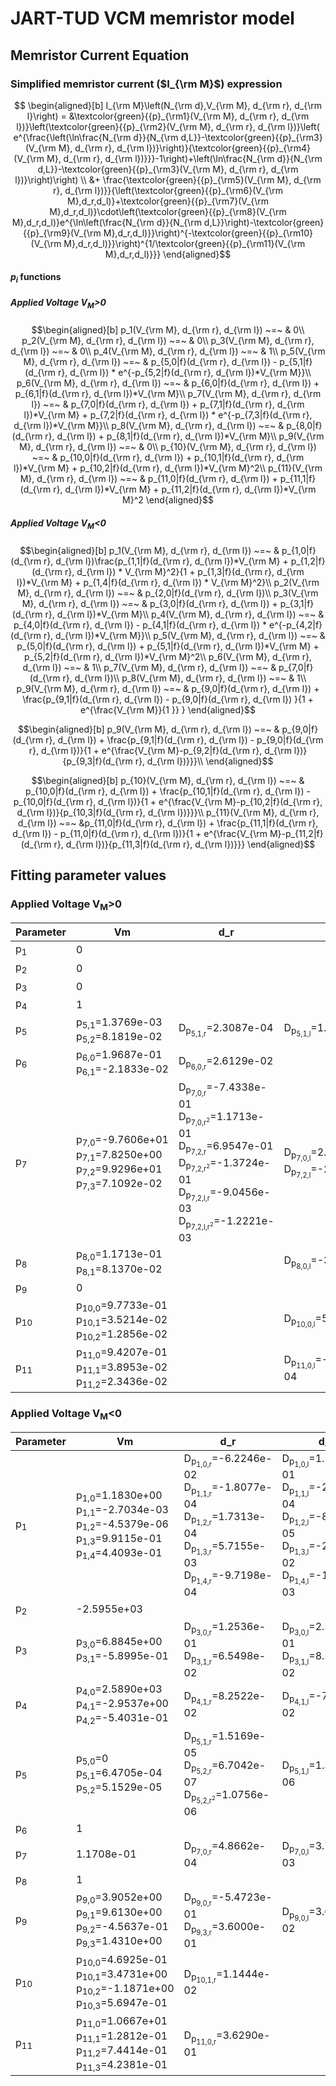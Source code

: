 # JART-TUD VCM memristor model

## Memristor Current Equation
### Simplified memristor current ($I_{\rm M}$) expression

```math
 \begin{aligned}[b]
  I_{\rm M}\left(N_{\rm d},V_{\rm M}, d_{\rm r}, d_{\rm l}\right) = &\textcolor{green}{{p}_{\rm1}(V_{\rm M}, d_{\rm r}, d_{\rm l})}\left(\textcolor{green}{{p}_{\rm2}(V_{\rm M}, d_{\rm r}, d_{\rm l})}\left( e^{\frac{\left(\ln\frac{N_{\rm d}}{N_{\rm d,L}}-\textcolor{green}{{p}_{\rm3}(V_{\rm M}, d_{\rm r}, d_{\rm l})}\right)}{\textcolor{green}{{p}_{\rm4}(V_{\rm M}, d_{\rm r}, d_{\rm l})}}}-1\right)+\left(\ln\frac{N_{\rm d}}{N_{\rm d,L}}-\textcolor{green}{{p}_{\rm3}(V_{\rm M}, d_{\rm r}, d_{\rm l})}\right)\right) \\ &+ \frac{\textcolor{green}{{p}_{\rm5}(V_{\rm M}, d_{\rm r}, d_{\rm l})}}{\left(\textcolor{green}{{p}_{\rm6}(V_{\rm M},d_r,d_l)}+\textcolor{green}{{p}_{\rm7}(V_{\rm M},d_r,d_l)}\cdot\left(\textcolor{green}{{p}_{\rm8}(V_{\rm M},d_r,d_l)}e^{\ln\left(\frac{N_{\rm d}}{N_{\rm d,L}}\right)-\textcolor{green}{{p}_{\rm9}(V_{\rm M},d_r,d_l)}}\right)^{-\textcolor{green}{{p}_{\rm10}(V_{\rm M},d_r,d_l)}}\right)^{1/\textcolor{green}{{p}_{\rm11}(V_{\rm M},d_r,d_l)}}}
  \end{aligned}
  ```
#### $p_i$ functions
##### Applied Voltage V<sub>M</sub>>0
```math
\begin{aligned}[b]
p_1(V_{\rm M}, d_{\rm r}, d_{\rm l}) ~=~ & 0\\
p_2(V_{\rm M}, d_{\rm r}, d_{\rm l}) ~=~ & 0\\
p_3(V_{\rm M}, d_{\rm r}, d_{\rm l}) ~=~ & 0\\
p_4(V_{\rm M}, d_{\rm r}, d_{\rm l}) ~=~ & 1\\
p_5(V_{\rm M}, d_{\rm r}, d_{\rm l}) ~=~ & p_{5,0|f}(d_{\rm r}, d_{\rm l}) - p_{5,1|f}(d_{\rm r}, d_{\rm l}) * e^{-p_{5,2|f}(d_{\rm r}, d_{\rm l})*V_{\rm M}}\\
p_6(V_{\rm M}, d_{\rm r}, d_{\rm l}) ~=~ & p_{6,0|f}(d_{\rm r}, d_{\rm l}) + p_{6,1|f}(d_{\rm r}, d_{\rm l})*V_{\rm M}\\
p_7(V_{\rm M}, d_{\rm r}, d_{\rm l}) ~=~ & p_{7,0|f}(d_{\rm r}, d_{\rm l}) + p_{7,1|f}(d_{\rm r}, d_{\rm l})*V_{\rm M} + p_{7,2|f}(d_{\rm r}, d_{\rm l}) * e^{-p_{7,3|f}(d_{\rm r}, d_{\rm l})*V_{\rm M}}\\
p_8(V_{\rm M}, d_{\rm r}, d_{\rm l}) ~=~ & p_{8,0|f}(d_{\rm r}, d_{\rm l}) + p_{8,1|f}(d_{\rm r}, d_{\rm l})*V_{\rm M}\\
p_9(V_{\rm M}, d_{\rm r}, d_{\rm l}) ~=~ & 0\\
p_{10}(V_{\rm M}, d_{\rm r}, d_{\rm l}) ~=~ & p_{10,0|f}(d_{\rm r}, d_{\rm l}) + p_{10,1|f}(d_{\rm r}, d_{\rm l})*V_{\rm M} + p_{10,2|f}(d_{\rm r}, d_{\rm l})*V_{\rm M}^2\\
p_{11}(V_{\rm M}, d_{\rm r}, d_{\rm l}) ~=~ & p_{11,0|f}(d_{\rm r}, d_{\rm l}) + p_{11,1|f}(d_{\rm r}, d_{\rm l})*V_{\rm M} + p_{11,2|f}(d_{\rm r}, d_{\rm l})*V_{\rm M}^2
\end{aligned}
```

##### Applied Voltage V<sub>M</sub><0
```math
\begin{aligned}[b]
p_1(V_{\rm M}, d_{\rm r}, d_{\rm l}) ~=~ & p_{1,0|f}(d_{\rm r}, d_{\rm l})\frac{p_{1,1|f}(d_{\rm r}, d_{\rm l})*V_{\rm M} + p_{1,2|f}(d_{\rm r}, d_{\rm l}) * V_{\rm M}^2}{1 + p_{1,3|f}(d_{\rm r}, d_{\rm l})*V_{\rm M} + p_{1,4|f}(d_{\rm r}, d_{\rm l}) * V_{\rm M}^2}\\
p_2(V_{\rm M}, d_{\rm r}, d_{\rm l}) ~=~ & p_{2,0|f}(d_{\rm r}, d_{\rm l})\\
p_3(V_{\rm M}, d_{\rm r}, d_{\rm l}) ~=~ & p_{3,0|f}(d_{\rm r}, d_{\rm l}) + p_{3,1|f}(d_{\rm r}, d_{\rm l})*V_{\rm M}\\
p_4(V_{\rm M}, d_{\rm r}, d_{\rm l}) ~=~ & p_{4,0|f}(d_{\rm r}, d_{\rm l}) - p_{4,1|f}(d_{\rm r}, d_{\rm l}) * e^{-p_{4,2|f}(d_{\rm r}, d_{\rm l})*V_{\rm M}}\\
p_5(V_{\rm M}, d_{\rm r}, d_{\rm l}) ~=~ & p_{5,0|f}(d_{\rm r}, d_{\rm l}) + p_{5,1|f}(d_{\rm r}, d_{\rm l})*V_{\rm M} + p_{5,2|f}(d_{\rm r}, d_{\rm l})*V_{\rm M}^2\\
p_6(V_{\rm M}, d_{\rm r}, d_{\rm l}) ~=~ & 1\\
p_7(V_{\rm M}, d_{\rm r}, d_{\rm l}) ~=~ & p_{7,0|f}(d_{\rm r}, d_{\rm l})\\
p_8(V_{\rm M}, d_{\rm r}, d_{\rm l}) ~=~ & 1\\
p_9(V_{\rm M}, d_{\rm r}, d_{\rm l}) ~=~ & p_{9,0|f}(d_{\rm r}, d_{\rm l}) + \frac{p_{9,1|f}(d_{\rm r}, d_{\rm l}) - p_{9,0|f}(d_{\rm r}, d_{\rm l}) }{1 + e^{\frac{V_{\rm M}}{1 }} }
\end{aligned}
```
```math
\begin{aligned}[b]
p_9(V_{\rm M}, d_{\rm r}, d_{\rm l}) ~=~ & p_{9,0|f}(d_{\rm r}, d_{\rm l}) + \frac{p_{9,1|f}(d_{\rm r}, d_{\rm l}) - p_{9,0|f}(d_{\rm r}, d_{\rm l})}{1 + e^{\frac{V_{\rm M}-p_{9,2|f}(d_{\rm r}, d_{\rm l})}{p_{9,3|f}(d_{\rm r}, d_{\rm l})}}}\\
\end{aligned}
```

```math
\begin{aligned}[b]
p_{10}(V_{\rm M}, d_{\rm r}, d_{\rm l}) ~=~ & p_{10,0|f}(d_{\rm r}, d_{\rm l}) + \frac{p_{10,1|f}(d_{\rm r}, d_{\rm l}) - p_{10,0|f}(d_{\rm r}, d_{\rm l})}{1 + e^{\frac{V_{\rm M}-p_{10,2|f}(d_{\rm r}, d_{\rm l})}{p_{10,3|f}(d_{\rm r}, d_{\rm l})}}}\\
p_{11}(V_{\rm M}, d_{\rm r}, d_{\rm l}) ~=~ &p_{11,0|f}(d_{\rm r}, d_{\rm l}) + \frac{p_{11,1|f}(d_{\rm r}, d_{\rm l}) - p_{11,0|f}(d_{\rm r}, d_{\rm l})}{1 + e^{\frac{V_{\rm M}-p_{11,2|f}(d_{\rm r}, d_{\rm l})}{p_{11,3|f}(d_{\rm r}, d_{\rm l})}}}
\end{aligned}
```

## Fitting parameter values
### Applied Voltage V<sub>M</sub>>0
<table>
    <thead>
        <tr>
            <th>Parameter</th>
            <th>Vm</th>
            <th>d_r</th>
            <th>d_l</th>
        </tr>
    </thead>
    <tbody>
        <tr>
            <td>p<sub>1</sub></td>
            <td>0</td>
            <td></td>
            <td></td>
        </tr>
        <tr>
            <td>p<sub>2</sub></td>
            <td>0</td>
            <td></td>
            <td></td>
        </tr>
        <tr>
            <td>p<sub>3</sub></td>
            <td>0</td>
            <td></td>
            <td></td>
        </tr>
        <tr>
            <td>p<sub>4</sub></td>
            <td>1</td>
            <td></td>
            <td></td>
        </tr>
        <tr>
            <td>p<sub>5</sub></td>
            <td>
                p<sub>5,1</sub>=1.3769e-03 <br>
                p<sub>5,2</sub>=8.1819e-02
            </td>
            <td>
                D<sub>p<sub>5,1,r</sub></sub>=2.3087e-04
            </td>
            <td>
                D<sub>p<sub>5,1,l</sub></sub>=1.3293e-07
            </td>
        </tr>
        <tr>
            <td>p<sub>6</sub></td>
            <td>
                p<sub>6,0</sub>=1.9687e-01 <br>
                p<sub>6,1</sub>=-2.1833e-02
            </td>
            <td>
                D<sub>p<sub>6,0,r</sub></sub>=2.6129e-02
            </td>
            <td>
            </td>
        </tr>
        <tr>
            <td>p<sub>7</sub></td>
            <td>
                p<sub>7,0</sub>=-9.7606e+01 <br>
                p<sub>7,1</sub>=7.8250e+00 <br>
                p<sub>7,2</sub>=9.9296e+01 <br>
                p<sub>7,3</sub>=7.1092e-02
            </td>
            <td>
                D<sub>p<sub>7,0,r</sub></sub>=-7.4338e-01 <br/>
                D<sub>p<sub>7,0,r<sup>2</sup></sub></sub>=1.1713e-01 <br/>
                D<sub>p<sub>7,2,r</sub></sub>=6.9547e-01 <br/>
                D<sub>p<sub>7,2,r<sup>2</sup></sub></sub>=-1.3724e-01 <br/>
                D<sub>p<sub>7,2,l,r</sub></sub>=-9.0456e-03 <br/>
                D<sub>p<sub>7,2,l,r<sup>2</sup></sub></sub>=-1.2221e-03
            </td>
            <td>
                D<sub>p<sub>7,0,l</sub></sub>=2.4377e+00 <br/>
                D<sub>p<sub>7,2,l</sub></sub>=-2.3728e+00
            </td>
        </tr>
        <tr>
            <td>p<sub>8</sub></td>
            <td>
                p<sub>8,0</sub>=1.1713e-01 <br>
                p<sub>8,1</sub>=8.1370e-02
            </td>
            <td></td>
            <td>
                D<sub>p<sub>8,0,l</sub></sub>=-3.8320e-03
            </td>
        </tr>
        <tr>
            <td>p<sub>9</sub></td>
            <td>0</td>
            <td></td>
            <td></td>
        </tr>
        <tr>
            <td>p<sub>10</sub></td>
            <td>
                p<sub>10,0</sub>=9.7733e-01 <br>
                p<sub>10,1</sub>=3.5214e-02 <br>
                p<sub>10,2</sub>=1.2856e-02
            </td>
            <td></td>
            <td>
                D<sub>p<sub>10,0,l</sub></sub>=5.9623e-05
            </td>
        </tr>
        <tr>
            <td>p<sub>11</sub></td>
            <td>
                p<sub>11,0</sub>=9.4207e-01 <br>
                p<sub>11,1</sub>=3.8953e-02 <br>
                p<sub>11,2</sub>=2.3436e-02
            </td>
            <td></td>
            <td>
                D<sub>p<sub>11,0,l</sub></sub>=-6.7239e-04
            </td>
        </tr>
    </tbody>
</table>

### Applied Voltage V<sub>M</sub><0
<table>
    <thead>
        <tr>
            <th>Parameter</th>
            <th>Vm</th>
            <th>d_r</th>
            <th>d_l</th>
        </tr>
    </thead>
    <tbody>
        <tr>
            <td>p<sub>1</sub></td>
            <td>
                p<sub>1,0</sub>=1.1830e+00 <br>
                p<sub>1,1</sub>=-2.7034e-03 <br>
                p<sub>1,2</sub>=-4.5379e-06 <br>
                p<sub>1,3</sub>=9.9115e-01 <br>
                p<sub>1,4</sub>=4.4093e-01
            </td>
            <td>
                D<sub>p<sub>1,0,r</sub></sub>=-6.2246e-02 <br>
                D<sub>p<sub>1,1,r</sub></sub>=-1.8077e-04 <br>
                D<sub>p<sub>1,2,r</sub></sub>=1.7313e-04 <br>
                D<sub>p<sub>1,3,r</sub></sub>=5.7155e-03 <br>
                D<sub>p<sub>1,4,r</sub></sub>=-9.7198e-04
            </td>
            <td>
                D<sub>p<sub>1,0,l</sub></sub>=1.1419e-01 <br>
                D<sub>p<sub>1,1,l</sub></sub>=-2.0831e-04 <br>
                D<sub>p<sub>1,2,l</sub></sub>=-8.9677e-05 <br>
                D<sub>p<sub>1,3,l</sub></sub>=-2.3237e-02 <br>
                D<sub>p<sub>1,4,l</sub></sub>=-1.8507e-03
            </td>
        </tr>
        <tr>
            <td>p<sub>2</sub></td>
            <td>-2.5955e+03</td>
            <td></td>
            <td></td>
        </tr>
        <tr>
            <td>p<sub>3</sub></td>
            <td>
                p<sub>3,0</sub>=6.8845e+00 <br>
                p<sub>3,1</sub>=-5.8995e-01
            </td>
            <td>
                D<sub>p<sub>3,0,r</sub></sub>=1.2536e-01 <br>
                D<sub>p<sub>3,1,r</sub></sub>=6.5498e-02
            </td>
            <td>
                D<sub>p<sub>3,0,l</sub></sub>=2.5983e-01 <br>
                D<sub>p<sub>3,1,l</sub></sub>=8.5666e-02
            </td>
        </tr>
        <tr>
            <td>p<sub>4</sub></td>
            <td>
                p<sub>4,0</sub>=2.5890e+03 <br>
                p<sub>4,1</sub>=-2.9537e+00 <br>
                p<sub>4,2</sub>=-5.4031e-01
            </td>
            <td>
                D<sub>p<sub>4,1,r</sub></sub>=8.2522e-02
            </td>
            <td>
                D<sub>p<sub>4,1,l</sub></sub>=-7.2255e-02
            </td>
        </tr>
        <tr>
            <td>p<sub>5</sub></td>
            <td>
                p<sub>5,0</sub>=0 <br>
                p<sub>5,1</sub>=6.4705e-04 <br>
                p<sub>5,2</sub>=5.1529e-05
            </td>
            <td>
                D<sub>p<sub>5,1,r</sub></sub>=1.5169e-05 <br>
                D<sub>p<sub>5,2,r</sub></sub>=6.7042e-07 <br>
                D<sub>p<sub>5,2,r<sup>2</sup></sub></sub>=1.0756e-06
            </td>
            <td>
                D<sub>p<sub>5,1,l</sub></sub>=1.3260e-06
            </td>
        </tr>
        <tr>
            <td>p<sub>6</sub></td>
            <td>
                1
            </td>
            <td>
            </td>
            <td>
            </td>
        </tr>
        <tr>
            <td>p<sub>7</sub></td>
            <td>
                1.1708e-01
            </td>
            <td>
                D<sub>p<sub>7,0,r</sub></sub>=4.8662e-04
            </td>
            <td>
                D<sub>p<sub>7,0,l</sub></sub>=3.7351e-03
            </td>
        </tr>
        <tr>
            <td>p<sub>8</sub></td>
            <td>
                1
            </td>
            <td></td>
            <td>
            </td>
        </tr>
        <tr>
            <td>p<sub>9</sub></td>
            <td>
                p<sub>9,0</sub>=3.9052e+00 <br>
                p<sub>9,1</sub>=9.6130e+00 <br>
                p<sub>9,2</sub>=-4.5637e-01 <br>
                p<sub>9,3</sub>=1.4310e+00
            </td>
            <td>
                D<sub>p<sub>9,0,r</sub></sub>=-5.4723e-01 <br/>
                D<sub>p<sub>9,3,r</sub></sub>=3.6000e-01
            </td>
            <td>
                D<sub>p<sub>9,0,l</sub></sub>=3.6802e-02
            </td>
        </tr>
        <tr>
            <td>p<sub>10</sub></td>
            <td>
                p<sub>10,0</sub>=4.6925e-01 <br>
                p<sub>10,1</sub>=3.4731e+00 <br>
                p<sub>10,2</sub>=-1.1871e+00 <br>
                p<sub>10,3</sub>=5.6947e-01
            </td>
            <td>
                D<sub>p<sub>10,1,r</sub></sub>=1.1444e-02
            </td>
            <td>
            </td>
        </tr>
        <tr>
            <td>p<sub>11</sub></td>
            <td>
                p<sub>11,0</sub>=1.0667e+01 <br>
                p<sub>11,1</sub>=1.2812e-01 <br>
                p<sub>11,2</sub>=7.4414e-01 <br>
                p<sub>11,3</sub>=4.2381e-01 
            </td>
            <td>
                D<sub>p<sub>11,0,r</sub></sub>=3.6290e-01
            </td>
            <td>
            </td>
        </tr>
    </tbody>
</table>
